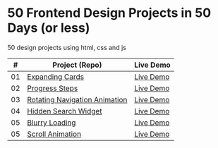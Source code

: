 # 50 Frontend Design Projects in 50 Days (or less)
50 design projects using html, css and js

|  #  | Project (Repo)                                                                                                                     | Live Demo                                                                         |
| :-: | --------------------------------------------------------------------------------------------------------------------------- | --------------------------------------------------------------------------------- |
| 01  | [Expanding Cards](https://github.com/Jacwilalasey/50proj/tree/main/Expanding%20Cards)                             | [Live Demo]()               |
| 02  | [Progress Steps](https://github.com/Jacwilalasey/50proj/tree/main/Progress%20Steps)                               | [Live Demo]()                |
| 03  | [Rotating Navigation Animation](https://github.com/Jacwilalasey/50proj/tree/main/Rotating%20Navigation)                       | [Live Demo]() |
| 04  | [Hidden Search Widget](https://github.com/Jacwilalasey/50proj/tree/main/Hidden%20Search%20Widget)                          | [Live Demo]()          |
| 05  | [Blurry Loading](https://github.com/Jacwilalasey/50proj/tree/main/Blurry%20Loading)                               | [Live Demo]()                |
| 05  | [Scroll Animation](https://github.com/Jacwilalasey/50proj/tree/main/Scroll%20Animation)                               | [Live Demo]()                |
